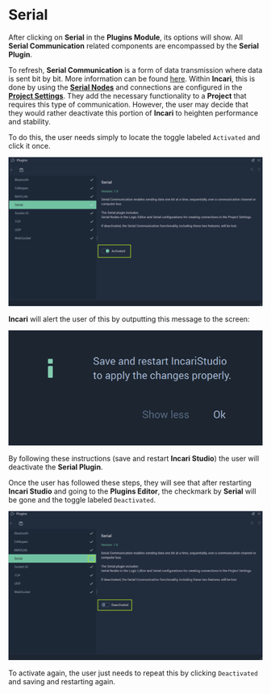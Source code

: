 # Serial

After clicking on **Serial** in the **Plugins Module**, its options will show. All **Serial Communication** related components are encompassed by the **Serial Plugin**. 

To refresh, **Serial Communication** is a form of data transmission where data is sent bit by bit. More information can be found [here](https://en.wikipedia.org/wiki/Serial_communication). Within **Incari**, this is done by using the [**Serial Nodes**](../../../toolbox/communication/serial/README.md) and connections are configured in the [**Project Settings**](../../project-settings/serial.md). They add the necessary functionality to a **Project** that requires this type of communication. However, the user may decide that they would rather deactivate this portion of **Incari** to heighten performance and stability. 

To do this, the user needs simply to locate the toggle labeled `Activated` and click it once.  

![](../../../.gitbook/assets/serialpluginsbefore20241.png)

**Incari** will alert the user of this by outputting this message to the screen:

![](../../../.gitbook/assets/pluginsserialmanageroffmessage.png)

By following these instructions (save and restart **Incari Studio**) the user will deactivate the **Serial Plugin**. 

Once the user has followed these steps, they will see that after restarting **Incari Studio** and going to the **Plugins Editor**, the checkmark by **Serial** will be gone and the toggle labeled `Deactivated`. 

![](../../../.gitbook/assets/serialpluginsafter20241.png)

To activate again, the user just needs to repeat this by clicking `Deactivated` and saving and restarting again. 